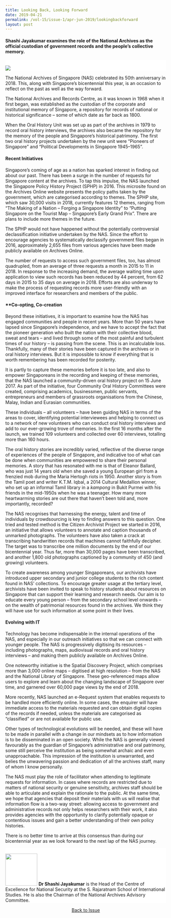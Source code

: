 ```yaml
---
title: Looking Back, Looking Forward
date: 2019-04-21
permalink: /vol-15/issue-1/apr-jun-2019/lookingbackforward
layout: post
---
```

#### **Shashi Jayakumar** examines the role of the National Archives as the official custodian of government records and the people’s collective memory.

<div style="background-color: white;"><br><img src="/images/Vol-15-issue-1/rambling/01_.jpg"></div>

The National Archives of Singapore (NAS) celebrated its 50th anniversary in 2018. This, along with Singapore’s bicentennial this year, is an occasion to reflect on the past as well as the way forward.

The National Archives and Records Centre, as it was known in 1968 when it first began, was established as the custodian of the corporate and institutional memory of Singapore, a repository for records of national or historical significance – some of which date as far back as 1800.

When the Oral History Unit was set up as part of the archives in 1979 to record oral history interviews, the archives also became the repository for the memory of the people and Singapore’s historical patrimony. The first two oral history projects undertaken by the new unit were “Pioneers of Singapore” and “Political Developments in Singapore 1945–1965”.

#### **Recent Initiatives**

Singapore’s coming of age as a nation has sparked interest in finding out about our past. There has been a surge in the number of requests for Singapore content at the archives. To tap this impulse, the NAS launched the Singapore Policy History Project (SPHP) in 2016. This microsite found on the Archives Online website presents the policy paths taken by the government, which are categorised according to themes. The SPHP site, which saw 30,000 visits in 2018, currently features 12 themes, ranging from “The Making of a Nation – Forging a Singapore Identity” to “Putting Singapore on the Tourist Map – Singapore’s Early Grand Prix”. There are plans to include more themes in the future.

The SPHP would not have happened without the potentially controversial declassification initiative undertaken by the NAS. Since the effort to encourage agencies to systematically declassify government files began in 2016, approximately 2,655 files from various agencies have been made publicly available on Archives Online.

The number of requests to access such government files, too, has almost quadrupled, from an average of three requests a month in 2015 to 11 in 2018. In response to the increasing demand, the average waiting time upon application to view such records has been reduced by 44 percent, from 62 days in 2015 to 35 days on average in 2018. Efforts are also underway to make the process of requesting records more user-friendly with an improved interface for researchers and members of the public.

#### **Co-opting, Co-creation

Beyond these initiatives, it is important to examine how the NAS has engaged communities and people in recent years. More than 50 years have lapsed since Singapore’s independence, and we have to accept the fact that the pioneer generation who built the nation with their collective blood, sweat and tears – and lived through some of the most painful and turbulent times of our history – is passing from the scene. This is an incalculable loss. Thankfully, many of their stories have been captured in the archives or in oral history interviews. But it is impossible to know if everything that is worth remembering has been recorded for posterity.

It is partly to capture these memories before it is too late, and also to empower Singaporeans in the recording and kee­ping of these memories, that the NAS launched a community-driven oral history project on 15 June 2017. As part of the initiative, four Community Oral History Committees were created, comprising academics, businessmen, public servants, entrepreneurs and members of grassroots organisations from the Chinese, Malay, Indian and Eurasian communities.

These individuals – all volunteers – have been guiding NAS in terms of the areas to cover, identifying potential interviewees and helping to connect us to a network of new volunteers who can conduct oral history interviews and add to our ever-growing trove of memories. In the first 16 months after the launch, we trained 109 volunteers and collected over 60 interviews, totalling more than 160 hours.

The oral history stories are incredibly varied, reflective of the diverse range of experiences of the people of Singapore, and indicative too of what can be done when communities are empowered to share their personal memories. A story that has resonated with me is that of Eleanor Ballard, who was just 14 years old when she saved a young European girl from a frenzied mob during the Maria Hertogh riots in 1950. Another story is from the Tamil poet and writer K.T.M. Iqbal, a 2014 Cultural Medallion winner, who set up an informal Tamil library in a *kampong* in Bukit Purmei with his friends in the mid-1950s when he was a teenager. How many more heartwarming stories are out there that haven’t been told and, more importantly, recorded?

The NAS recognises that harnessing the energy, talent and time of individuals by crowdsourcing is key to finding answers to this question. One tried and tested method is the Citizen Archivist Project we started in 2016, an initiative that allows volunteers to annotate and caption thousands of unmarked photographs. The volunteers have also taken a crack at transcribing handwritten records that machines cannot faithfully decipher. The target was to transcribe one million documents by the end of our bicentennial year. Thus far, more than 30,000 pages have been transcribed, and another 1,800 old photographs captioned by a community of 450 (and growing) volunteers.

To create awareness among younger Singaporeans, our archivists have introduced upper secondary and junior college students to the rich content found in NAS’ collections. To encourage greater usage at the tertiary level, archivists have been invited to speak to history students about resources on Singapore that can support their learning and research needs. Our aim is to educate every young person – from the secondary school level onwards – on the wealth of patrimonial resources found in the archives. We think they will have use for such information at some point in their lives.

#### **Evolving with IT**

Technology has become indispensable in the internal operations of the NAS, and especially in our outreach initiatives so that we can connect with younger people. The NAS is progressively digitising its resources – including photographs, maps, audiovisual records and oral history interviews – and making them publicly available on Archives Online.

One noteworthy initiative is the Spatial Discovery Project, which comprises more than 3,000 online maps – digitised at high resolution – from the NAS and the National Library of Singapore. These geo-referenced maps allow users to explore and learn about the changing landscape of Singapore over time, and garnered over 60,000 page views by the end of 2018.

More recently, NAS launched an e-Request system that enables requests to be handled more efficiently online. In some cases, the enquirer will have immediate access to the materials requested and can obtain digital copies of the records if needed, unless the materials are categorised as “classified” or are not available for public use.

Other types of technological evolutions will be needed, and these will have to be made in parallel with a change in our mindsets as to how information is to be disseminated in an open society. While the NAS is generally viewed favourably as the guardian of Singapore’s administrative and oral patrimony, some still perceive the institution as being somewhat archaic and even unapproachable. This impression of the institution is unwarranted, and belies the unwavering passion and dedication of all the archives staff, many of whom I know personally.

The NAS must play the role of facilitator when attending to legitimate requests for information. In cases where records are restricted due to matters of national security or genuine sensitivity, archives staff should be able to articulate and explain the rationale to the public. At the same time, we hope that agencies that deposit their materials with us will realise that information flow is a two-way street: allowing access to government and administrative records not only helps researchers with their work, it also provides agencies with the opportunity to clarify potentially opaque or contentious issues and gain a better understanding of their own policy histories.

There is no better time to arrive at this consensus than during our bicentennial year as we look forward to the next lap of the NAS journey.

<div style="background-color: white;">
<br>
<img style="width: 100px; height: 100px;" src="/images/Vol-13-issue-3/old-world-amusement-parks/shashi.png">
	<b>Dr Shashi Jayakumar</b> is the Head of the Centre of Excellence for National Security at the S. Rajaratnam School of International Studies. He is also the Chairman of the National Archives Advisory Committee.
</div>

<a href="/vol-15/issue-1/apr-jun-2019/"><center>Back to Issue</center></a>